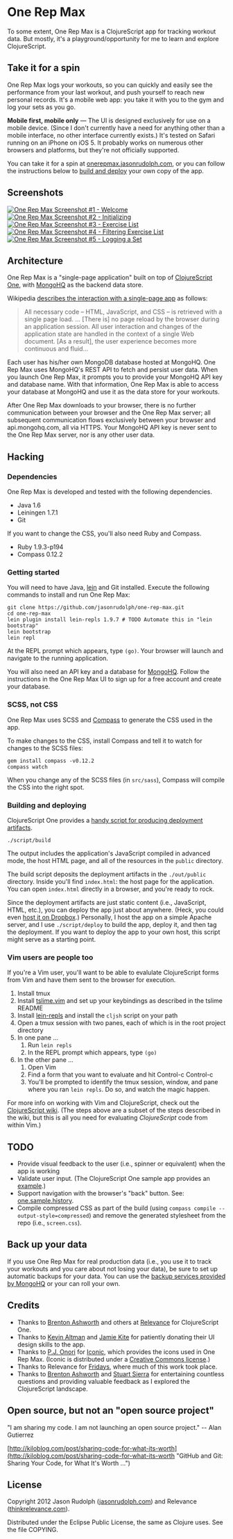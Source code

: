 # One Rep Max

To some extent, One Rep Max is a ClojureScript app for tracking workout
data. But mostly, it's a playground/opportunity for me to learn and
explore ClojureScript.

## Take it for a spin

One Rep Max logs your workouts, so you can quickly and easily see the
performance from your last workout, and push yourself to reach new
personal records. It's a mobile web app: you take it with you to the gym
and log your sets as you go.

**Mobile first, mobile only** — The UI is designed exclusively for use
on a mobile device. (Since I don't currently have a need for anything
other than a mobile interface, no other interface currently exists.)
It's tested on Safari running on an iPhone on iOS 5. It probably works
on numerous other browsers and platforms, but they're not officially
supported.

You can take it for a spin at
[onerepmax.jasonrudolph.com](http://onerepmax.jasonrudolph.com), or you
can follow the instructions below to [build and
deploy](#building-and-deploying) your own copy of the app.

## Screenshots

[![One Rep Max Screenshot #1 - Welcome](https://img.skitch.com/20120810-mwpw9stnr4arhg1kcbgsi85dwr.png)](http://skitch.com/jasonrudolph/em654/one-rep-max-1-welcome "One Rep Max Screenshot #1 - Welcome")
[![One Rep Max Screenshot #2 - Initializing](http://img.skitch.com/20120810-1y2kjawa1qeh9nf6wje3huwnhr.preview.png)](http://skitch.com/jasonrudolph/em6hb/one-rep-max-2-initializing "One Rep Max Screenshot #2 - Initializing")
[![One Rep Max Screenshot #3 - Exercise List](http://img.skitch.com/20120810-ufff5k1euamqfs4fn2tfkp4jg.preview.png)](http://skitch.com/jasonrudolph/em6hn/one-rep-max-3-exercise-list "One Rep Max Screenshot #3 - Exercise List")
[![One Rep Max Screenshot #4 - Filtering Exercise List](http://img.skitch.com/20120810-kkfhwt7txj6wbxxdimdq4hdj59.preview.png)](http://skitch.com/jasonrudolph/em6h8/one-rep-max-4-filtering-exercise-list "One Rep Max Screenshot #4 - Filtering Exercise List")
[![One Rep Max Screenshot #5 - Logging a Set](http://img.skitch.com/20120810-n8rm87aitmu2cx8iba4egq88xd.preview.png)](http://skitch.com/jasonrudolph/em6hk/one-rep-max-5-logging-a-set "One Rep Max Screenshot #5 - Logging a Set")

## Architecture

One Rep Max is a "single-page application" built on top of
[ClojureScript One][clojurescript-one], with [MongoHQ][] as the backend
data store.

Wikipedia [describes the interaction with a single-page
app][single-page-app] as follows:

> All necessary code – HTML, JavaScript, and CSS – is retrieved with a
> single page load. ... [There is] no page reload by the browser during
> an application session. All user interaction and changes of the
> application state are handled in the context of a single Web document.
> [As a result], the user experience becomes more continuous and fluid...

Each user has his/her own MongoDB database hosted at MongoHQ.  One Rep
Max uses MongoHQ's REST API to fetch and persist user data.  When you
launch One Rep Max, it prompts you to provide your MongoHQ API key and
database name. With that information, One Rep Max is able to access your
database at MongoHQ and use it as the data store for your workouts.

After One Rep Max downloads to your browser, there is no further
communication between your browser and the One Rep Max server; all
subsequent communication flows exclusively between your browser and
api.mongohq.com, all via HTTPS. Your MongoHQ API key is never sent to
the One Rep Max server, nor is any other user data.

## Hacking

### Dependencies

One Rep Max is developed and tested with the following dependencies.

  * Java 1.6
  * Leiningen 1.7.1
  * Git

If you want to change the CSS, you'll also need Ruby and Compass.

  * Ruby 1.9.3-p194
  * Compass 0.12.2

### Getting started

You will need to have Java, [lein][] and Git installed. Execute the
following commands to install and run One Rep Max:

    git clone https://github.com/jasonrudolph/one-rep-max.git
    cd one-rep-max
    lein plugin install lein-repls 1.9.7 # TODO Automate this in "lein bootstrap"
    lein bootstrap
    lein repl

At the REPL prompt which appears, type `(go)`. Your browser will
launch and navigate to the running application.

You will also need an API key and a database for [MongoHQ]. Follow the
instructions in the One Rep Max UI to sign up for a free account and
create your database.

### SCSS, not CSS

One Rep Max uses SCSS and [Compass] to generate the CSS used in the app.

To make changes to the CSS, install Compass and tell it to watch for
changes to the SCSS files:

    gem install compass -v0.12.2
    compass watch

When you change any of the SCSS files (in `src/sass`), Compass will
compile the CSS into the right spot.

### Building and deploying

ClojureScript One provides a [handy script for producing deployment
artifacts][clojurescript-one-build-script].

    ./script/build

The output includes the application's JavaScript compiled in advanced
mode, the host HTML page, and all of the resources in the `public`
directory.

The build script deposits the deployment artifacts in the `./out/public`
directory. Inside you'll find `index.html`: the host page for the
application. You can open `index.html` directly in a browser, and you're
ready to rock.

Since the deployment artifacts are just static content (i.e.,
JavaScript, HTML, etc.), you can deploy the app just about anywhere.
(Heck, you could even [host it on Dropbox][deploy-to-dropbox].)
Personally, I host the app on a simple Apache server, and I use
`./script/deploy` to build the app, deploy it, and then tag the
deployment. If you want to deploy the app to your own host, this script
might serve as a starting point.

### Vim users are people too

If you're a Vim user, you'll want to be able to evalulate ClojureScript
forms from Vim and have them sent to the browser for execution.

1. Install tmux
2. Install [tslime.vim][tslime.vim] and set up your keybindings as
   described in the tslime README
3. Install [lein-repls][lein-repls] and install the `cljsh` script on
   your path
4. Open a tmux session with two panes, each of which is in the root
   project directory
5. In one pane ...
    1. Run `lein repls`
    2. In the REPL prompt which appears, type `(go)`
6. In the other pane ...
    1. Open Vim
    2. Find a form that you want to evaluate and hit Control-c Control-c
    3. You'll be prompted to identify the tmux session, window, and pane
       where you ran `lein repls`. Do so, and watch the magic happen.

For more info on working with Vim and ClojureScript, check out the
[ClojureScript wiki][clojurescript-with-vim]. (The steps above are a
subset of the steps described in the wiki, but this is all you need for
evaluating *ClojureScript* code from within Vim.)

## TODO

* Provide visual feedback to the user (i.e., spinner or equivalent) when
  the app is working
* Validate user input. (The ClojureScript One sample app provides an
  [example][clojurescript-one-form-state].)
* Support navigation with the browser's "back" button. See:
  [one.sample.history][history-management].
* Compile compressed CSS as part of the build (using `compass compile
  --output-style=compressed`) and remove the generated stylesheet from
  the repo (i.e., `screen.css`).

## Back up your data

If you use One Rep Max for real production data (i.e., you use it to
track your workouts and you care about not losing your data), be sure to
set up automatic backups for your data. You can use the [backup
services provided by MongoHQ][mongohq-backup] or your can roll your own.

## Credits

* Thanks to [Brenton Ashworth][brentonashworth] and others at
  [Relevance] for ClojureScript One.
* Thanks to [Kevin Altman][itsthatguy] and [Jamie Kite][jgkite] for
  patiently donating their UI design skills to the app.
* Thanks to [P.J. Onori][somerandomdude] for [Iconic][], which provides
  the icons used in One Rep Max. (Iconic is distributed under a
  [Creative Commons license][iconic-license].)
* Thanks to Relevance for [Fridays][], where much of this work took place.
* Thanks to [Brenton Ashworth][brentonashworth] and [Stuart
  Sierra][stuartsierra] for entertaining countless questions and
  providing valuable feedback as I explored the ClojureScript landscape.

## Open source, but not an "open source project"

"I am sharing my code. I am not launching an open source project." --
Alan Gutierrez

[http://kiloblog.com/post/sharing-code-for-what-its-worth](http://kiloblog.com/post/sharing-code-for-what-its-worth "GitHub and Git: Sharing Your Code, for What It's Worth ...")

## License

Copyright 2012 Jason Rudolph ([jasonrudolph.com](http://jasonrudolph.com)) and Relevance ([thinkrelevance.com](http://thinkrelevance.com)).

Distributed under the Eclipse Public License, the same as Clojure uses. See the file COPYING.

[brentonashworth]: https://github.com/brentonashworth
[clojurescript-one]: http://clojurescriptone.com
[clojurescript-one-build-script]: https://github.com/brentonashworth/one/wiki/Building-deployment-artifacts
[clojurescript-one-form-state]: https://github.com/jasonrudolph/one-rep-max/blob/6129d57/doc/interactions.png
[clojurescript-with-vim]: https://github.com/clojure/clojurescript/wiki/Vim
[compass]: http://compass-style.org/
[deploy-to-dropbox]: http://www.maclife.com/article/howtos/how_host_your_website_dropbox
[fridays]: http://thinkrelevance.com/how-we-work/dev_team#dev_team-fridays
[history-management]: https://github.com/jasonrudolph/one-rep-max/blob/21099b6/src/app/cljs/one/sample/history.cljs
[iconic]: http://somerandomdude.com/work/iconic/
[iconic-license]: https://github.com/jasonrudolph/one-rep-max/blob/master/public/fonts/iconic_license.txt
[itsthatguy]: https://github.com/itsthatguy
[jgkite]: https://github.com/jgkite
[lein]: https://github.com/technomancy/leiningen
[lein-repls]: https://github.com/franks42/lein-repls
[mongohq]: https://mongohq.com
[mongohq-backup]: http://support.mongohq.com/topics/using-amazon-s3-to-backup-your-mongohq-database.html
[relevance]: http://thinkrelevance.com
[single-page-app]: http://en.wikipedia.org/wiki/Single-page_application
[somerandomdude]: https://github.com/somerandomdude
[stuartsierra]: https://github.com/stuartsierra
[tslime.vim]: https://github.com/jgdavey/tslime.vim
